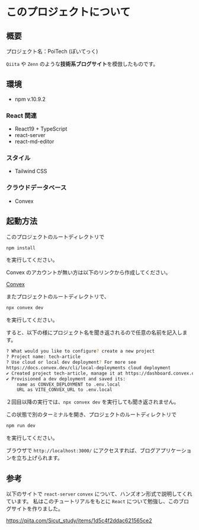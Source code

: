 # このプロジェクトについて

## 概要
プロジェクト名：PoiTech (ぽいてっく)

`Qiita` や `Zenn` のような**技術系ブログサイト**を模倣したものです。

## 環境
- npm v.10.9.2
### React 関連
- React19 + TypeScript
- react-server
- react-md-editor
### スタイル
- Tailwind CSS
### クラウドデータベース
- Convex

## 起動方法
このプロジェクトのルートディレクトリで
```bash
npm install
```
を実行してください。

Convex のアカウントが無い方は以下のリンクから作成してください。

[Convex](https://www.convex.dev/ "Convex公式")

またプロジェクトのルートディレクトリで、
```bash
npx convex dev
```
を実行してください。

すると、以下の様にプロジェクト名を聞き返されるので任意の名前を記入します。
```bash
? What would you like to configure? create a new project
? Project name: tech-article
? Use cloud or local dev deployment? For more see 
https://docs.convex.dev/cli/local-deployments cloud deployment
✔ Created project tech-article, manage it at https://dashboard.convex.dev/t/watanabe-jin/tech-article
✔ Provisioned a dev deployment and saved its:
    name as CONVEX_DEPLOYMENT to .env.local
    URL as VITE_CONVEX_URL to .env.local
```

２回目以降の実行では、`npx convex dev` を実行しても聞き返されません。

この状態で別のターミナルを開き、プロジェクトのルートディレクトリで
```bash
npm run dev
```
を実行してください。

ブラウザで `http://localhost:3000/` にアクセスすれば、ブログアプリケーションを立ち上げられます。


## 参考
以下のサイトで `react-server` `convex` について、ハンズオン形式で説明してくれています。
私はこのチュートリアルをもとに `React` について勉強し、このブログサイトを作りました。

https://qiita.com/Sicut_study/items/1d5c4f2ddac621565ce2